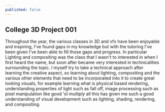 ```yaml
---
published: false
---
```

## College 3D Project 001

Throughout the year, the various classes in 3D and vfx have been enjoyable and inspiring, I've found gaps in my knowledge but with the tutoring I've been given I've been able to fill those gaps and progress. In particular Lighting and compositing was the class that I wasn't to interested in when I first heard the name, but soon after became very interested in technicalities surrounding the topic. I myself try to take a technical approach after learning the creative aspect, so learning about lighting, compositing and the various other elements that need to be incorporated into it to create great looking visuals, for example learning what is physical based rendering, understanding properties of light such as fall off, image processing such as pixel manipulation like good 'ol *multiply* all this has given me such a good understanding of visual development such as lighting, shading, rendering, and compositing. 
